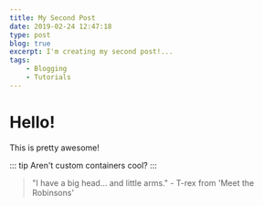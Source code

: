 ```yaml
---
title: My Second Post
date: 2019-02-24 12:47:18
type: post
blog: true
excerpt: I'm creating my second post!...
tags:
    - Blogging
    - Tutorials
---
```


# Hello!

This is pretty awesome!

::: tip
Aren't custom containers cool?
:::

> "I have a big head... and little arms." - T-rex from 'Meet the Robinsons'